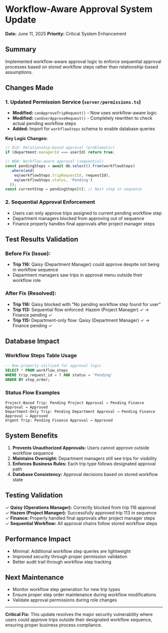 # Workflow-Aware Approval System Update
**Date:** June 11, 2025
**Priority:** Critical System Enhancement

## Summary
Implemented workflow-aware approval logic to enforce sequential approval processes based on stored workflow steps rather than relationship-based assumptions.

## Changes Made

### 1. Updated Permission Service (`server/permissions.ts`)
- **Modified:** `canApproveTripRequest()` - Now uses workflow-aware logic
- **Modified:** `canUserApproveRequest()` - Completely rewritten to check actual pending workflow steps
- **Added:** Import for `workflowSteps` schema to enable database queries

**Key Logic Changes:**
```typescript
// OLD: Relationship-based approval (problematic)
if (department.managerId === userId) return true;

// NEW: Workflow-aware approval (sequential)
const pendingSteps = await db.select().from(workflowSteps)
  .where(and(
    eq(workflowSteps.tripRequestId, requestId),
    eq(workflowSteps.status, 'Pending')
  ));
const currentStep = pendingSteps[0]; // Next step in sequence
```

### 2. Sequential Approval Enforcement
- Users can only approve trips assigned to current pending workflow step
- Department managers blocked from approving out of sequence
- Finance properly handles final approvals after project manager steps

## Test Results Validation

### Before Fix (Issue):
- **Trip 116:** Qaisy (Department Manager) could approve despite not being in workflow sequence
- Department managers saw trips in approval menu outside their workflow role

### After Fix (Resolved):
- **Trip 116:** Qaisy blocked with "No pending workflow step found for user"
- **Trip 113:** Sequential flow enforced: Hazem (Project Manager) ✓ → Finance pending ✓
- **Trip 115:** Department-only flow: Qaisy (Department Manager) ✓ → Finance pending ✓

## Database Impact

### Workflow Steps Table Usage
```sql
-- Now properly utilized for approval logic
SELECT * FROM workflow_steps 
WHERE trip_request_id = ? AND status = 'Pending'
ORDER BY step_order;
```

### Status Flow Examples
```
Project-Based Trip: Pending Project Approval → Pending Finance Approval → Approved
Department-Only Trip: Pending Department Approval → Pending Finance Approval → Approved
Urgent Trip: Pending Finance Approval → Approved
```

## System Benefits

1. **Prevents Unauthorized Approvals:** Users cannot approve outside workflow sequence
2. **Maintains Oversight:** Department managers still see trips for visibility
3. **Enforces Business Rules:** Each trip type follows designated approval path
4. **Database Consistency:** Approval decisions based on stored workflow state

## Testing Validation

✓ **Qaisy (Operations Manager):** Correctly blocked from trip 116 approval  
✓ **Hazem (Project Manager):** Successfully approved trip 113 in sequence  
✓ **Finance:** Properly handled final approvals after project manager steps  
✓ **Sequential Workflow:** All approval chains follow stored workflow steps  

## Performance Impact
- Minimal: Additional workflow step queries are lightweight
- Improved security through proper permission validation
- Better audit trail through workflow step tracking

## Next Maintenance
- Monitor workflow step generation for new trip types
- Ensure proper step order maintenance during workflow modifications
- Validate approval permissions during role changes

---
**Critical Fix:** This update resolves the major security vulnerability where users could approve trips outside their designated workflow sequence, ensuring proper business process compliance.